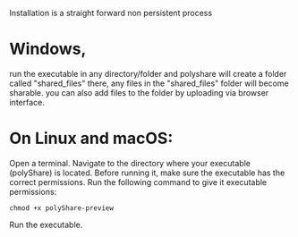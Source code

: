 Installation is a straight forward non persistent process
# Windows,
run the executable in any directory/folder and
polyshare will create a folder called "shared_files" there,
any files in the "shared_files" folder will become sharable.
you can also add files to the folder by uploading via browser interface.

# On Linux and macOS:
Open a terminal.
Navigate to the directory where your executable (polyShare) is located.
Before running it, make sure the executable has the correct permissions. Run the following command to give it executable permissions:
```
chmod +x polyShare-preview
```
Run the executable.
